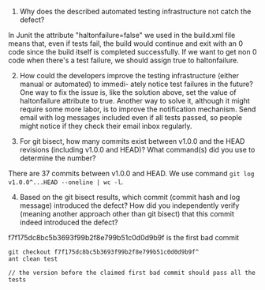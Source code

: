 1. Why does the described automated testing infrastructure not catch the defect?

In Junit the attribute "haltonfailure=false" we used in the build.xml file means that, even if tests fail, the build would continue and exit with an 0 code since the build itself is completed successfully. If we want to get non 0 code when there's a test failure, we should assign true to haltonfailure. 


2. How could the developers improve the testing infrastructure (either manual or automated) to immedi- ately notice test failures in the future?
One way to fix the issue is, like the solution above, set the value of haltonfailure attribute to true. Another way to solve it, although it might require some more labor, is to improve the notification mechanism. Send email with log messages included even if all tests passed, so people might notice if they check their email inbox regularly.

3. For git bisect, how many commits exist between v1.0.0 and the HEAD revisions (including v1.0.0 and HEAD)? What command(s) did you use to determine the number?

There are 37 commits between v1.0.0 and HEAD.
We use command `git log v1.0.0^...HEAD --oneline | wc -l`.
      
4. Based on the git bisect results, which commit (commit hash and log message) introduced the defect? How did you independently verify (meaning another approach other than git bisect) that this commit indeed introduced the defect?

f7f175dc8bc5b3693f99b2f8e799b51c0d0d9b9f is the first bad commit
```
git checkout f7f175dc8bc5b3693f99b2f8e799b51c0d0d9b9f^
ant clean test 

// the version before the claimed first bad commit should pass all the tests
```